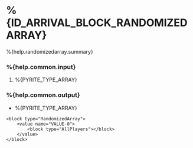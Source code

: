 # %{ID_ARRIVAL_BLOCK_RANDOMIZEDARRAY}

%{help.randomizedarray.summary}

### %{help.common.input}

1. %{PYRITE_TYPE_ARRAY}

### %{help.common.output}

-   %{PYRITE_TYPE_ARRAY}

```
<block type="RandomizedArray">
    <value name="VALUE-0">
        <block type="AllPlayers"></block>
    </value>
</block>
```
